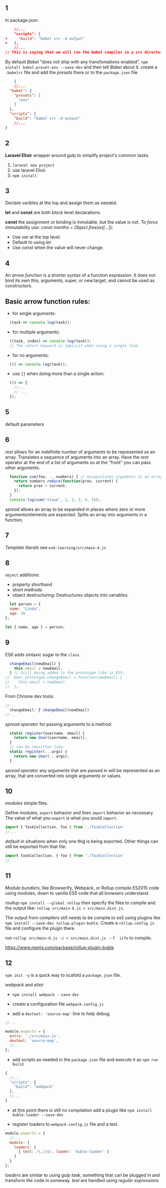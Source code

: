 ## 1

In package.json:

```json
    //...
    "scripts": {
+     "build": "babel src -d output"
+   },
    //...
// This is saying that we will run the babel compiler in a src directory.  -d is an option for the output directory.
```

By default _Babel_ "does not ship with any transfomations enabled".  `npm install babel-preset-env --save-dev` and then tell _Babel_ about it.  create a `.babelrc` file and add the _presets_ there or to the `package.json` file.

```json
    {
    //...
  "babel": {
    "presets": [
      "env"
    ]
  },
  "scripts": {
    "build": "babel src -d output"
    //...
}
```

## 2

**Laravel Elixir** wrapper around gulp to simplify project's common tasks.

1. `laravel new project`
2. use laravel Elixir.
3. `npm install`

## 3

Declare varibles at the top and assign them as needed.

**let** and **const** are both _block_ level declarations.

**const** the assignment or binding is inmutable, but the value is not. _To force immutability use: const months = Object.freeze([...]);_

- Use _var_ at the top level.
- Default to using _let_.
- Use _const_ when the value will never change.

## 4

An _arrow function_ is a shorter syntax of a function expression.  It does not bind its own this, arguments, super, or new.target, and cannot be used as constructors.

Basic arrow function rules:
---

- for single arguments:

```js
  (task => console.log(task));
```

- for multiple arguments:

```js
  ((task, index) => console.log(task));
  // The return keyword is implicit when using a single line.
```

- for no arguments:

```js
  (() => console.log(task));
```

- use `{}` when doing more than a single action:

```js
  (() => {
    //...
    // ...
  });
```

## 5

default parameters

## 6

_rest_ allows for an indefinite number of arguments to be represented as an array.  Translates a sequence of arguments into an array.
Have the _rest_ operator at the end of a list of arguments so at the "front" you can pass other arguments.

```javascript
  function sum(foo, ...numbers) { // encapsulates arguments in an array.
    return numbers.reduce(function(prev, current) {
      return prev + current;
    });
  }
  console.log(sum('vlaue', 1, 2, 3, 4, 5));
```

_spread_ allows an array to be expanded in places where zero or more arguments/elements are expected.  Splits an array into arguments in a function.

## 7

_Template literals_ see `es6-learning/src/main-4.js`

## 8

`object` additions:

 - property shorthand
 - short methods 
 - object destructuring: Destructures objects into variables.

```javascript
  let person = {
  name: "Linda",
  age: 38
};

let { name, age } = person;
```

## 9

ES6 adds sintaxic sugar to the `class`.

```javascript
  changeEmail(newEmail) {
    this.email = newEmail;
  } // Still being added to the prototype like in ES5:
//  User.prototype.changeEmail = function(newEmail) {
//    this.email = newEmail
//  };
```

From Chrome dev tools:

```javascript
//...
  changeEmail: ƒ changeEmail(newEmail)
//...
```

_spread operator_ for passing arguments to a method:

```javascript
  static register(username, email) {
    return new User(username, email);
  }
  // can be rewritten like:
  static register(...args) {
    return new User(...args);
  }
```

_spread operator_ any arguments that are passed in will be represented as an array, that are converted into single arguments or values.

## 10

_modules_ simple files.

Define modules, `export` behavior and then `import` behavior as necessary.
The value of what you `export` is what you sould `import`.

```javascript
import { TaskCollection, foo } from './TaskCollection'
//...
```

_default_ in situations when only one thig is being exported.  Other things can still be exported from that file:

```javascript
import TaskCollection, { foo } from './TaskCollection'
//...
```

## 11

_Module bundlers_, like Browserify, Webpack, or Rollup compile ES2015 code using modules, down to vanilla ES5 code that all browsers understand.

_roullup_ `npm install --global rollup` then specify the files to compile and the output like: `rollup src/main-6.js > src/main.dist.js`.

The output from compilers still needs to be compile to es5 using plugins like `npm install --save-dev rollup-plugin-buble`.  Create a `rollup.config.js` file and configure the plugin there.

run `rollup src/main-6.js -c > src/main.dist.js --f  iife` to compile. 

https://www.npmjs.com/package/rollup-plugin-buble

## 12

`npm init -y` is a quick way to scafold a `package.json` file.

_webpack_ and _elixir_

- `npm install webpack --save-dev`

- create a configuration file `webpack.config.js`

- add a `devtool: 'source-map'` line to help debug.

```javascript
//...

module.exports = {
  entry: './src/main.js',
  devtool: 'source-map',
  //...
};
```

- add scripts as needed in the `package.json` file and execute it as `npm run build`

```javascript
{
  //...
  "scripts": {
    "build": "webpack"
  },
  //...
}
```

- at this point there is still no compilation add a plugin like `npm install buble-loader --save-dev`

- register loaders to `webpack.config.js` file and a test.

```javascript
module.exports = {
  //...
  module: {
    loaders: [
      { test: /\.js$/, loader: 'buble-loader' }
    ]
  }
};
```

_loaders_ are similar to using _gulp task_, something that can be plugged in and transform the code in someway.
_test_ are handled using _regular expressions_